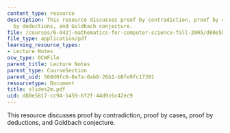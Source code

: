 ```yaml
---
content_type: resource
description: This resource discusses proof by contradiction, proof by cases, proof
  by deductions, and Goldbach conjecture.
file: /courses/6-042j-mathematics-for-computer-science-fall-2005/d80e5817cc9454596f2f44d9c6c42ec9_slides2m.pdf
file_type: application/pdf
learning_resource_types:
- Lecture Notes
ocw_type: OCWFile
parent_title: Lecture Notes
parent_type: CourseSection
parent_uid: 560d0fc0-0a7a-0ab0-26b1-b8fe9fc17391
resourcetype: Document
title: slides2m.pdf
uid: d80e5817-cc94-5459-6f2f-44d9c6c42ec9
---
```

This resource discusses proof by contradiction, proof by cases, proof by deductions, and Goldbach conjecture.

